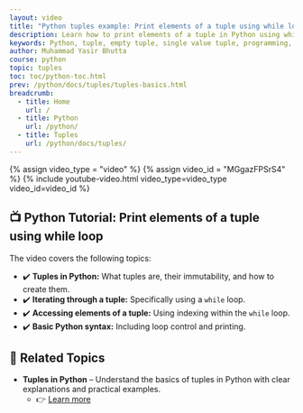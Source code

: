 ```yaml
---
layout: video
title: "Python tuples example: Print elements of a tuple using while loop"
description: Learn how to print elements of a tuple in Python using while loop.
keywords: Python, tuple, empty tuple, single value tuple, programming, data structures, Python tutorial
author: Muhammad Yasir Bhutta
course: python
topic: tuples
toc: toc/python-toc.html
prev: /python/docs/tuples/tuples-basics.html
breadcrumb:
  - title: Home
    url: /
  - title: Python
    url: /python/
  - title: Tuples
    url: /python/docs/tuples/
---
```


{% assign video_type = "video" %}
{% assign video_id = "MGgazFPSrS4" %}
{% include youtube-video.html video_type=video_type video_id=video_id %}

## **📺 Python Tutorial: Print elements of a tuple using while loop**  

The video covers the following topics:

* ✔️ **Tuples in Python:** What tuples are, their immutability, and how to create them.
* ✔️ **Iterating through a tuple:** Specifically using a `while` loop.
* ✔️ **Accessing elements of a tuple:** Using indexing within the `while` loop.
* ✔️ **Basic Python syntax:** Including loop control and printing.

## 📘 **Related Topics**

* **Tuples in Python** – Understand the basics of tuples in Python with clear explanations and practical examples.
  - 👉 [Learn more](../docs/tuples/tuples-basics.md)